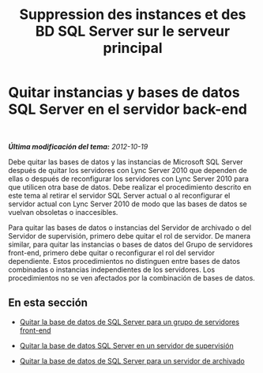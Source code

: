 ﻿---
title: "Suppression des instances et des BD SQL Server sur le serveur principal"
TOCTitle: "Suppression des instances et des BD SQL Server sur le serveur principal"
ms:assetid: 32457df9-7dd9-4fca-9362-ea4de26b0296
ms:mtpsurl: https://technet.microsoft.com/es-es/library/JJ688016(v=OCS.15)
ms:contentKeyID: 49889031
ms.date: 01/07/2017
mtps_version: v=OCS.15
ms.translationtype: HT
---

# Quitar instancias y bases de datos SQL Server en el servidor back-end

 

_**Última modificación del tema:** 2012-10-19_

Debe quitar las bases de datos y las instancias de Microsoft SQL Server después de quitar los servidores con Lync Server 2010 que dependen de ellas o después de reconfigurar los servidores con Lync Server 2010 para que utilicen otra base de datos. Debe realizar el procedimiento descrito en este tema al retirar el servidor SQL Server actual o al reconfigurar el servidor actual con Lync Server 2010 de modo que las bases de datos se vuelvan obsoletas o inaccesibles.

Para quitar las bases de datos o instancias del Servidor de archivado o del Servidor de supervisión, primero debe quitar el rol de servidor. De manera similar, para quitar las instancias o bases de datos del Grupo de servidores front-end, primero debe quitar o reconfigurar el rol del servidor dependiente. Estos procedimientos no distinguen entre bases de datos combinadas o instancias independientes de los servidores. Los procedimientos no se ven afectados por la combinación de bases de datos.

## En esta sección

  - [Quitar la base de datos de SQL Server para un grupo de servidores front-end](remove-the-sql-server-database-for-a-front-end-pool.md)

  - [Quitar la base de datos SQL Server en un servidor de supervisión](remove-the-sql-server-database-for-a-monitoring-server.md)

  - [Quitar la base de datos de SQL Server para un servidor de archivado](remove-the-sql-server-database-for-an-archiving-server.md)

